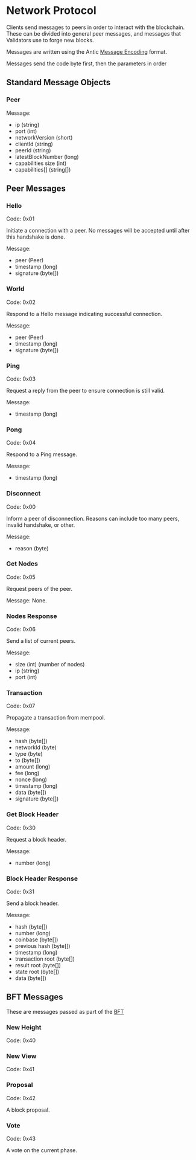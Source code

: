 # Network Protocol

Clients send messages to peers in order to interact with the blockchain.  These can be
divided into general peer messages, and messages that Validators use to forge new blocks.

Messages are written using the Antic [Message Encoding](./Message-Encoding.md) format.

Messages send the code byte first, then the parameters in order


## Standard Message Objects

### Peer

Message:
- ip (string)
- port (int)
- networkVersion (short)
- clientId (string)
- peerId (string)
- latestBlockNumber (long) 
- capabilities size (int)
- capabilities[] (string[])

## Peer Messages

### Hello

Code: 0x01

Initiate a connection with a peer.  No messages will be accepted until after this handshake is done.

Message:
- peer (Peer)
- timestamp (long)
- signature (byte[])

### World

Code: 0x02

Respond to a Hello message indicating successful connection.

Message:
- peer (Peer)
- timestamp (long)
- signature (byte[])

### Ping

Code: 0x03

Request a reply from the peer to ensure connection is still valid.

Message:
- timestamp (long)

### Pong

Code: 0x04

Respond to a Ping message.

Message:
- timestamp (long)

### Disconnect

Code: 0x00

Inform a peer of disconnection.  Reasons can include too many peers, invalid handshake, or other.

Message:
- reason (byte)

### Get Nodes

Code: 0x05

Request peers of the peer.

Message:
None.

### Nodes Response

Code: 0x06

Send a list of current peers.

Message:
- size (int) (number of nodes)
- ip (string)
- port (int)

### Transaction

Code: 0x07

Propagate a transaction from mempool.

Message:
- hash (byte[])
- networkId (byte)
- type (byte)
- to (byte[])
- amount (long)
- fee (long)
- nonce (long)
- timestamp (long)
- data (byte[])
- signature (byte[])


### Get Block Header

Code: 0x30

Request a block header.

Message:
- number (long)

### Block Header Response

Code: 0x31

Send a block header.

Message:
- hash (byte[])
- number (long)
- coinbase (byte[])
- previous hash (byte[])
- timestamp (long)
- transaction root (byte[])
- result root (byte[])
- state root (byte[])
- data (byte[])

## BFT Messages

These are messages passed as part of the [BFT](./Antic-BFT-Consensus.md)

### New Height

Code: 0x40

### New View

Code: 0x41

### Proposal

Code: 0x42

A block proposal.

### Vote

Code: 0x43

A vote on the current phase.

